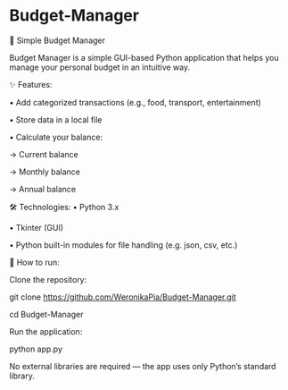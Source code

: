 # Budget-Manager

💸 Simple Budget Manager


Budget Manager is a simple GUI-based Python application that helps you manage your personal budget in an intuitive way.

✨ Features:

• Add categorized transactions (e.g., food, transport, entertainment)

• Store data in a local file

• Calculate your balance:

  -> Current balance

  -> Monthly balance

  -> Annual balance

🛠️ Technologies:
• Python 3.x

• Tkinter (GUI)

• Python built-in modules for file handling (e.g. json, csv, etc.)

🚀 How to run:

Clone the repository:

git clone https://github.com/WeronikaPia/Budget-Manager.git

cd Budget-Manager

Run the application:

python app.py

No external libraries are required — the app uses only Python’s standard library.

